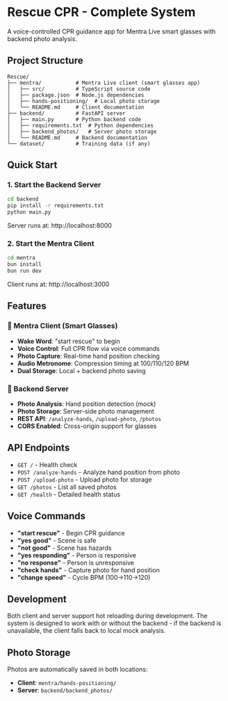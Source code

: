 # Rescue CPR - Complete System

A voice-controlled CPR guidance app for Mentra Live smart glasses with backend photo analysis.

## Project Structure

```
Rescue/
├── mentra/           # Mentra Live client (smart glasses app)
│   ├── src/          # TypeScript source code
│   ├── package.json  # Node.js dependencies
│   ├── hands-positioning/  # Local photo storage
│   └── README.md     # Client documentation
├── backend/          # FastAPI server
│   ├── main.py       # Python backend code
│   ├── requirements.txt  # Python dependencies
│   ├── backend_photos/   # Server photo storage
│   └── README.md     # Backend documentation
└── dataset/          # Training data (if any)
```

## Quick Start

### 1. Start the Backend Server
```bash
cd backend
pip install -r requirements.txt
python main.py
```
Server runs at: http://localhost:8000

### 2. Start the Mentra Client
```bash
cd mentra
bun install
bun run dev
```
Client runs at: http://localhost:3000

## Features

### 🎯 Mentra Client (Smart Glasses)
- **Wake Word**: "start rescue" to begin
- **Voice Control**: Full CPR flow via voice commands
- **Photo Capture**: Real-time hand position checking
- **Audio Metronome**: Compression timing at 100/110/120 BPM
- **Dual Storage**: Local + backend photo saving

### 🔧 Backend Server
- **Photo Analysis**: Hand position detection (mock)
- **Photo Storage**: Server-side photo management
- **REST API**: `/analyze-hands`, `/upload-photo`, `/photos`
- **CORS Enabled**: Cross-origin support for glasses

## API Endpoints

- `GET /` - Health check
- `POST /analyze-hands` - Analyze hand position from photo
- `POST /upload-photo` - Upload photo for storage
- `GET /photos` - List all saved photos
- `GET /health` - Detailed health status

## Voice Commands

- **"start rescue"** - Begin CPR guidance
- **"yes good"** - Scene is safe
- **"not good"** - Scene has hazards
- **"yes responding"** - Person is responsive
- **"no response"** - Person is unresponsive
- **"check hands"** - Capture photo for hand position
- **"change speed"** - Cycle BPM (100→110→120)

## Development

Both client and server support hot reloading during development. The system is designed to work with or without the backend - if the backend is unavailable, the client falls back to local mock analysis.

## Photo Storage

Photos are automatically saved in both locations:
- **Client**: `mentra/hands-positioning/`
- **Server**: `backend/backend_photos/`